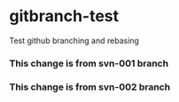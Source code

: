 # gitbranch-test
Test github branching and rebasing


### This change is from svn-001 branch

### This change is from svn-002 branch